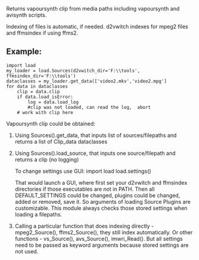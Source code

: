 
Returns vapoursynth clip from  media paths including vapoursynth and avisynth scripts.

Indexing of files is automatic, if needed. d2vwitch indexes for mpeg2 files and ffmsindex if using ffms2.

## Example:
```
import load
my_loader = load.Sources(d2vwitch_dir='F:\\tools', ffmsindex_dir='F:\\tools')
dataclasses = my_loader.get_data(['video2.mkv','video2.mpg']
for data in dataclasses
    clip = data.clip
    if data.load_isError:
        log = data.load_log
        #clip was not loaded, can read the log,  abort
    # work with clip here
```

Vapoursynth clip could be obtained:
1. Using Sources().get_data, that inputs list of sources/filepaths and returns a list of Clip_data dataclasses
2. Using Sources().load_source, that inputs one source/filepath and returns a clip (no logging)

    To change settings use GUI:
    import load
    load.settings()

    That would launch a GUI, where first set your d2vwitch and ffmsindex directories if those executables are not in PATH.
    Then all DEFAULT_SETTINGS could be changed, plugins could be changed, added or removed,
    save it. So arguments of loading Source Plugins are customizable.
    This module always checks those stored settings when loading a filepaths.

3. Calling a particular function that does indexing directly - mpeg2_Source(), ffms2_Source(),
   they still index automatically. Or other functions - vs_Source(), avs_Source(), imwri_Read().
   But all settings need to be passed as keyword arguments because stored settings are not used.
